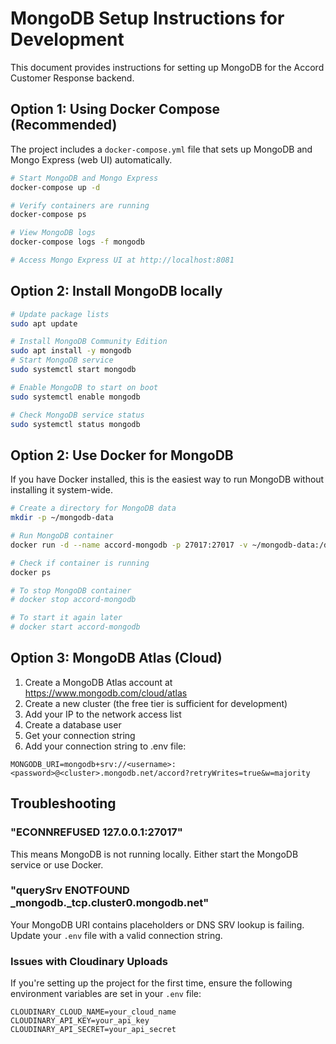 # MongoDB Setup Instructions for Development

This document provides instructions for setting up MongoDB for the Accord Customer Response backend.

## Option 1: Using Docker Compose (Recommended)

The project includes a `docker-compose.yml` file that sets up MongoDB and Mongo Express (web UI) automatically.

```bash
# Start MongoDB and Mongo Express
docker-compose up -d

# Verify containers are running
docker-compose ps

# View MongoDB logs
docker-compose logs -f mongodb

# Access Mongo Express UI at http://localhost:8081
```

## Option 2: Install MongoDB locally

```bash
# Update package lists
sudo apt update

# Install MongoDB Community Edition
sudo apt install -y mongodb
# Start MongoDB service
sudo systemctl start mongodb

# Enable MongoDB to start on boot
sudo systemctl enable mongodb

# Check MongoDB service status
sudo systemctl status mongodb
```

## Option 2: Use Docker for MongoDB

If you have Docker installed, this is the easiest way to run MongoDB without installing it system-wide.

```bash
# Create a directory for MongoDB data
mkdir -p ~/mongodb-data

# Run MongoDB container
docker run -d --name accord-mongodb -p 27017:27017 -v ~/mongodb-data:/data/db mongo:6.0

# Check if container is running
docker ps

# To stop MongoDB container
# docker stop accord-mongodb

# To start it again later
# docker start accord-mongodb
```

## Option 3: MongoDB Atlas (Cloud)

1. Create a MongoDB Atlas account at https://www.mongodb.com/cloud/atlas
2. Create a new cluster (the free tier is sufficient for development)
3. Add your IP to the network access list
4. Create a database user
5. Get your connection string
6. Add your connection string to .env file:

```
MONGODB_URI=mongodb+srv://<username>:<password>@<cluster>.mongodb.net/accord?retryWrites=true&w=majority
```

## Troubleshooting

### "ECONNREFUSED 127.0.0.1:27017"
This means MongoDB is not running locally. Either start the MongoDB service or use Docker.

### "querySrv ENOTFOUND _mongodb._tcp.cluster0.mongodb.net"
Your MongoDB URI contains placeholders or DNS SRV lookup is failing. Update your `.env` file with a valid connection string.

### Issues with Cloudinary Uploads
If you're setting up the project for the first time, ensure the following environment variables are set in your `.env` file:
```
CLOUDINARY_CLOUD_NAME=your_cloud_name
CLOUDINARY_API_KEY=your_api_key
CLOUDINARY_API_SECRET=your_api_secret
```

